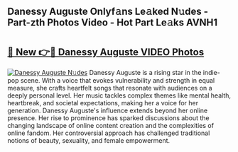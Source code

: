 ## Danessy Auguste Onlyf𝚊ns Le𝚊ked N𝚞des - Part-zth Photos Video - Hot Part Le𝚊ks AVNH1

# <h2><a href="http://ac20628.deff.icu/?id=Danessy+Auguste">🔗 New 👉🔴 Danessy Auguste VIDEO Photos</a></h2>

[![Danessy Auguste N𝚞des](https://i.imgur.com/rIISA9y.gif)](http://ac20628.deff.icu/?id=Danessy+Auguste)
Danessy Auguste is a rising star in the indie-pop scene. With a voice that evokes vulnerability and strength in equal measure, she crafts heartfelt songs that resonate with audiences on a deeply personal level. Her music tackles complex themes like mental health, heartbreak, and societal expectations, making her a voice for her generation. Danessy Auguste's influence extends beyond her online presence. Her rise to prominence has sparked discussions about the changing landscape of online content creation and the complexities of online fandom. Her controversial approach has challenged traditional notions of beauty, sexuality, and female empowerment.
